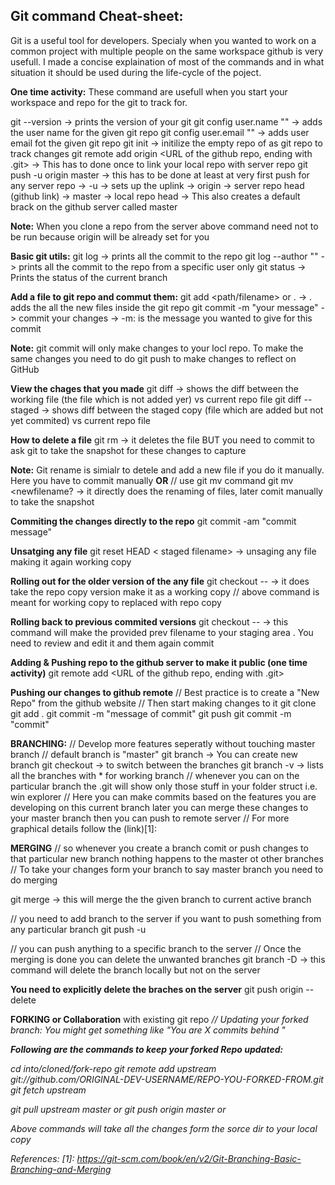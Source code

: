 ## Git command Cheat-sheet:

Git is a useful tool for developers. Specialy when you wanted to work on a common project with multiple people on the same workspace github is very usefull. 
I made a concise explaination of most of the commands and in what situation it should be used during the life-cycle of the poject. 

**One time activity:**
These command are usefull when you start your workspace and repo for the git to track for.

git --version				-> prints the version of your git
git config user.name "<author name>" 	-> adds the user name for the given git repo
git config user.email "<email id>" 	-> adds user email fot the given git repo
git init 				-> initilize the empty repo of as git repo to track changes
git remote add origin <webnickName> <URL of the github repo, ending with .git> -> This has to done once to link your local repo with server repo
git push -u origin master 		-> this has to be done at least at very first push for any server repo
	-> -u -> sets up the uplink
	-> origin -> server repo head (github link)
	-> master -> local repo head
	-> This also creates a default brack on the github server called master
	
**Note:** When you clone a repo from the server above command need not to be run because origin will be already set for you

**Basic git utils:**
git log					-> prints all the commit to the repo
git log --author "<author name>" 	-> prints all the commit to the repo from a specific user only
git status 				-> Prints the status of the current branch


**Add a file to git repo and commut them:**
git add <path/filename> or . 		-> . adds the all the new files inside the git repo
git commit -m "your message" 		-> commit your changes
	-> -m: is the message you wanted to give for this commit

**Note:** git commit will only make changes to your locl repo. To make the same changes you need to do git push to make changes to reflect on GitHub 


**View the chages that you made**
git diff 			-> shows the diff between the working file (the file which is not added yer) vs current repo file
git diff --staged 		-> shows diff between the staged copy (file which are added but not yet commited) vs current repo file

**How to delete a file** 
git rm <file name>		-> it deletes the file BUT you need to commit to ask git to take the snapshot for these changes to capture

**Note:** Git rename is simialr to detele and add a new file if you do it manually. Here you have to commit manually
**OR**
// use git mv command
git mv <oldfilename> <newfilename? 	-> it directly does the renaming of files, later comit manually to take the snapshot

**Commiting the changes directly to the repo**
git commit -am "commit message"

**Unsatging any file**
git reset HEAD < staged filename> 	-> unsaging any file making it again working copy	

**Rolling out for the older version of the any file**
git checkout -- <filename> 			-> it does take the repo copy version make it as a working copy
// above command is meant for working copy to replaced with repo copy

**Rolling back to previous commited versions**
git checkout <initials of commit number> -- <filename> 	-> this command will make the provided prev filename to your staging area . You need to review and edit it and them again commit

**Adding & Pushing repo to the github server to make it public (one time activity)**
git remote add <webnickName> <URL of the github repo, ending with .git>

**Pushing our changes to github remote** 
// Best practice is to create a "New Repo" from the github website
// Then start making changes to it 
git clone <website of the repo>
git add .
git commit -m "message of commit"
git push 
git commit -m "commit"

**BRANCHING:**
// Develop more features seperatly without touching master branch
// default branch is "master"
git branch <branch name> 		-> You can create new branch 
git checkout <branch name> 		-> to switch between the branches
git branch -v 				-> lists all the branches with * for working branch
// whenever you can on the particular branch the .git will show only those stuff in your folder struct i.e. win explorer
// Here you can make commits based on the features you are developing on this current branch later you can merge these changes to your master branch then you can push to remote server
// For more graphical details follow the (link)[1]:

**MERGING**
// so whenever you create a branch comit or push changes to that particular new branch nothing happens to the master ot other branches
// To take your changes form your branch to say master branch you need to do merging

git merge <branch name> 		-> this will merge the the given branch to current active branch

// you need to add branch to the server if you want to push something from any particular branch
git push -u <branch name>

// you can push anything to a specific branch to the server
// Once the merging is done you can delete the unwanted branches
git branch -D <branch name>	-> this command will delete the branch locally but not on the server

**You need to explicitly delete the braches on the server** 
git push origin --delete <branch name>

**FORKING or Collaboration** with existing git repo <I nee to add more details on this>
// Updating your forked branch:
You might get something like "You are X commits behind <Original Repo>"

**Following are the commands to keep your forked Repo updated:**

cd into/cloned/fork-repo
git remote add upstream git://github.com/ORIGINAL-DEV-USERNAME/REPO-YOU-FORKED-FROM.git
git fetch upstream

git pull upstream master or  <branch name>
git push origin master or  <branch name>

Above commands will take all the changes form the sorce dir to your local copy

References:
[1]: https://git-scm.com/book/en/v2/Git-Branching-Basic-Branching-and-Merging
